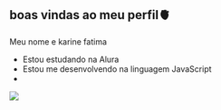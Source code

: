 ## boas vindas ao meu perfil🫀

Meu nome e karine fatima 

- Estou estudando na Alura
- Estou me desenvolvendo na linguagem JavaScript
- 




![](https://media1.tenor.com/m/EZxotAvRkSoAAAAd/cat-22.gif)
